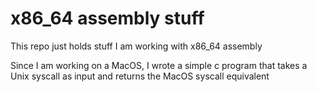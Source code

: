 # x86_64 assembly stuff

This repo just holds stuff I am working with x86_64 assembly

Since I am working on a MacOS, I wrote a simple c program that takes a Unix syscall as input and returns the MacOS syscall equivalent
